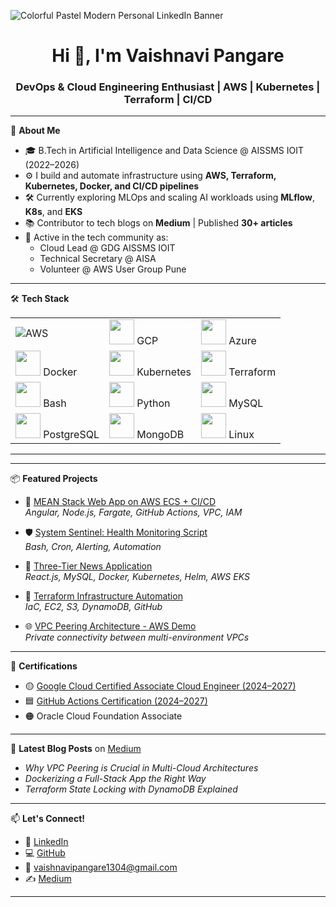 ![Colorful Pastel Modern Personal LinkedIn Banner](https://github.com/Vaishnavi639/Vaishnavi639/assets/127540530/0be0d6ef-ef89-4545-ac90-3041127d5bfc)
<h1 align="center">Hi 👋, I'm Vaishnavi Pangare</h1>
<h3 align="center">DevOps & Cloud Engineering Enthusiast | AWS | Kubernetes | Terraform | CI/CD</h3>

---

🌱 **About Me**

- 🎓 B.Tech in Artificial Intelligence and Data Science @ AISSMS IOIT (2022–2026)  
- ⚙️ I build and automate infrastructure using **AWS, Terraform, Kubernetes, Docker, and CI/CD pipelines**
- 🛠 Currently exploring MLOps and scaling AI workloads using **MLflow**, **K8s**, and **EKS**
- 📚 Contributor to tech blogs on **Medium** | Published **30+ articles**
- 🧠 Active in the tech community as:
  - Cloud Lead @ GDG AISSMS IOIT
  - Technical Secretary @ AISA
  - Volunteer @ AWS User Group Pune

---

🛠 **Tech Stack**

<table>
  <tr>
    <td><img src="https://img.shields.io/badge/AWS-%23FF9900?style=for-the-badge&logo=amazonaws&logoColor=white" />AWS</td>
    <td><img src="https://cdn.jsdelivr.net/gh/devicons/devicon/icons/googlecloud/googlecloud-original.svg" width="40"/> GCP</td>
    <td><img src="https://cdn.jsdelivr.net/gh/devicons/devicon/icons/azure/azure-original.svg" width="40"/> Azure</td>
  </tr>
  <tr>
    <td><img src="https://cdn.jsdelivr.net/gh/devicons/devicon/icons/docker/docker-original.svg" width="40"/> Docker</td>
    <td><img src="https://cdn.jsdelivr.net/gh/devicons/devicon/icons/kubernetes/kubernetes-plain.svg" width="40"/> Kubernetes</td>
    <td><img src="https://cdn.jsdelivr.net/gh/devicons/devicon/icons/terraform/terraform-original.svg" width="40"/> Terraform</td>
  </tr>
  <tr>
    <td><img src="https://cdn.jsdelivr.net/gh/devicons/devicon/icons/bash/bash-original.svg" width="40"/> Bash</td>
    <td><img src="https://cdn.jsdelivr.net/gh/devicons/devicon/icons/python/python-original.svg" width="40"/> Python</td>
    <td><img src="https://cdn.jsdelivr.net/gh/devicons/devicon/icons/mysql/mysql-original.svg" width="40"/> MySQL</td>
  </tr>
  <tr>
    <td><img src="https://cdn.jsdelivr.net/gh/devicons/devicon/icons/postgresql/postgresql-original.svg" width="40"/> PostgreSQL</td>
    <td><img src="https://cdn.jsdelivr.net/gh/devicons/devicon/icons/mongodb/mongodb-original.svg" width="40"/> MongoDB</td>
    <td><img src="https://cdn.jsdelivr.net/gh/devicons/devicon/icons/linux/linux-original.svg" width="40"/> Linux</td>
  </tr>
</table>

---
---

📦 **Featured Projects**

- 🚀 [MEAN Stack Web App on AWS ECS + CI/CD](https://github.com/Vaishnavi639/healthcare-portal-smallf)  
  _Angular, Node.js, Fargate, GitHub Actions, VPC, IAM_

- 🛡 [System Sentinel: Health Monitoring Script](https://github.com/Vaishnavi639/System-HealthCheck-Script)  
  _Bash, Cron, Alerting, Automation_

- 📰 [Three-Tier News Application](https://github.com/Vaishnavi639/TwoTier-news-Application)  
  _React.js, MySQL, Docker, Kubernetes, Helm, AWS EKS_

- 🔧 [Terraform Infrastructure Automation](https://github.com/Vaishnavi639/terraform-project)  
  _IaC, EC2, S3, DynamoDB, GitHub_

- 🌐 [VPC Peering Architecture - AWS Demo](https://www.linkedin.com/feed/update/urn:li:activity:7257728204818309121/)  
  _Private connectivity between multi-environment VPCs_

---

📜 **Certifications**

- 🟡 [Google Cloud Certified Associate Cloud Engineer (2024–2027)](https://www.credly.com/badges/0a02fb9d-77ac-400c-8478-52b32f8038ef/public_url)
- 🟦 [GitHub Actions Certification (2024–2027)](https://www.credly.com/badges/ae206370-10d1-4ca8-812c-248efea0ef50/public_url)
- 🟠 Oracle Cloud Foundation Associate

---

📝 **Latest Blog Posts** on [Medium](https://medium.com/@pangarevaishnavi639)
<!-- BLOG-POST-LIST:START -->
- *Why VPC Peering is Crucial in Multi-Cloud Architectures*
- *Dockerizing a Full-Stack App the Right Way*
- *Terraform State Locking with DynamoDB Explained*
<!-- BLOG-POST-LIST:END -->

---

📫 **Let's Connect!**

- 🔗 [LinkedIn](https://www.linkedin.com/in/vaishnavi-pangare/)
- 💻 [GitHub](https://github.com/Vaishnavi639)
- 📧 vaishnavipangare1304@gmail.com  
- ✍️ [Medium](https://medium.com/@pangarevaishnavi639)

---

